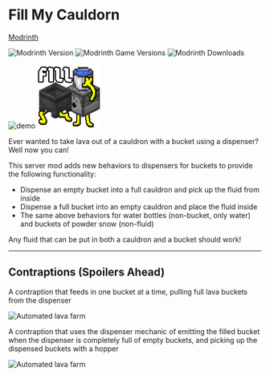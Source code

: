 # Fill My Cauldorn

[Modrinth](https://modrinth.com/mod/fill-my-cauldron)

![Modrinth Version](https://img.shields.io/modrinth/v/fill-my-cauldron)
 ![Modrinth Game Versions](https://img.shields.io/modrinth/game-versions/fill-my-cauldron)
 ![Modrinth Downloads](https://img.shields.io/modrinth/dt/fill-my-cauldron)

![demo](https://github.com/Meshiest/FillMyCauldron/assets/4142480/bcf0417b-7f0d-4c62-8658-4fc9e3834ae3) ![Fill My Cauldron Icon](./src/main/resources/assets/fill-my-cauldron/icon.png)

Ever wanted to take lava out of a cauldron with a bucket using a dispenser? Well now you can!

This server mod adds new behaviors to dispensers for buckets to provide the following functionality:
- Dispense an empty bucket into a full cauldron and pick up the fluid from inside
- Dispense a full bucket into an empty cauldron and place the fluid inside
- The same above behaviors for water bottles (non-bucket, only water) and buckets of powder snow (non-fluid)

Any fluid that can be put in both a cauldron and a bucket should work!

---

## Contraptions (Spoilers Ahead)

A contraption that feeds in one bucket at a time, pulling full lava buckets from the dispenser

![Automated lava farm](https://github.com/Meshiest/FillMyCauldron/assets/4142480/581cc8d3-a5c2-4d5e-b665-0951f8f07815)

A contraption that uses the dispenser mechanic of emitting the filled bucket when the dispenser is completely full of empty buckets, and picking up the dispensed buckets with a hopper

![Automated lava farm](https://github.com/Meshiest/FillMyCauldron/assets/4142480/eb59378f-33cb-4dd8-988a-83ef18b8b35e)
